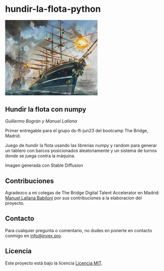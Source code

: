 # hundir-la-flota-python
<img src="src/img/hundirlaflota.png" alt="drawing" width="300"/>

## Hundir la flota con numpy
_Guillermo Bográn y Manuel Lallana_

Primer entregable para el grupo ds-ft-jun23 del bootcamp The Bridge, Madrid.

Juego de hundir la flota usando las librerías numpy y random para generar un tablero con barcos posicionados aleatoriamente y un sistema de turnos donde se juega contra la máquina.

Imagen generada con Stable Diffusion

## Contribuciones

Agradezco a mi colegas de The Bridge Digital Talent Accelerator en Madrid: [Manuel Lallana Babiloni](https://github.com/mlb-alumno) por sus contribuciones a la elaboracion del proyecto.

## Contacto

Para cualquier pregunta o comentario, no dudes en ponerte en contacto conmigo en [info@invex.pro](mailto:info@invex.pro).

## Licencia

Este proyecto está bajo la licencia [Licencia MIT](LICENSE).
